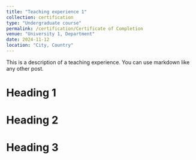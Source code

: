 ```yaml
---
title: "Teaching experience 1"
collection: certification
type: "Undergraduate course"
permalink: /certification/Certificate of Completion
venue: "University 1, Department"
date: 2024-11-12
location: "City, Country"
---
```


This is a description of a teaching experience. You can use markdown like any other post.

Heading 1
======

Heading 2
======

Heading 3
======